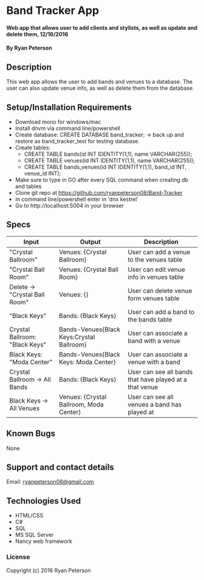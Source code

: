 # Band Tracker App

#### Web app that allows user to add clients and stylists, as well as update and delete them, 12/16/2016

#### By Ryan Peterson

## Description

This web app allows the user to add bands and venues to a database.  The user can also update venue info, as well as delete them from the database.

## Setup/Installation Requirements

* Download mono for windows/mac
* Install dnvm via command line/powershell
* Create database: CREATE DATABASE band_tracker; -> back up and restore as band_tracker_test for testing database.
* Create tables:
  * CREATE TABLE bands(id INT IDENTITY(1,1), name VARCHAR(255));
  * CREATE TABLE venues(id INT IDENTITY(1,1), name VARCHAR(255));
  * CREATE TABLE bands_venues(id INT IDENTITY(1,1), band_id INT, venue_id INT);
* Make sure to type in GO after every SQL command when creating db and tables
* Clone git repo at https://github.com/ryanpeterson08/Band-Tracker
* In command line/powershell enter in 'dnx kestrel'
* Go to http://localhost:5004 in your browser


## Specs

| Input                          | Output                                    | Description                                             |
|--------------------------------|-------------------------------------------|---------------------------------------------------------|
| "Crystal Ballroom"             | Venues: {Crystal Ballroom}                | User can add a venue to the venues table                |
| "Crystal Ball Room"            | Venues: {Crystal Ball Room}               | User can edit venue info in venues table                |
| Delete ->  "Crystal Ball Room" | Venues: {}                                | User can delete venue form venues table                 |
| "Black Keys"                   | Bands: {Black Keys}                       | User can add a band to the bands table                  |
| Crystal Ballroom: "Black Keys" | Bands-Venues{Black Keys:Crystal Ballroom} | User can associate a band with a venue                  |
| Black Keys: "Moda Center"      | Bands-Venues{Black Keys: Moda Center}     | User can associate a venue with a band                  |
| Crystal Ballroom -> All Bands  | Bands: {Black Keys}                       | User can see all bands that have played at a that venue |
| Black Keys -> All Venues       | Venues: {Crystal Ballroom, Moda Center}   | User can see all venues a band has played at            |

## Known Bugs

None

## Support and contact details

Email: ryanpeterson08@gmail.com

## Technologies Used

* HTML/CSS
* C#
* SQL
* MS SQL Server
* Nancy web framework

### License

Copyright (c) 2016 Ryan Peterson
